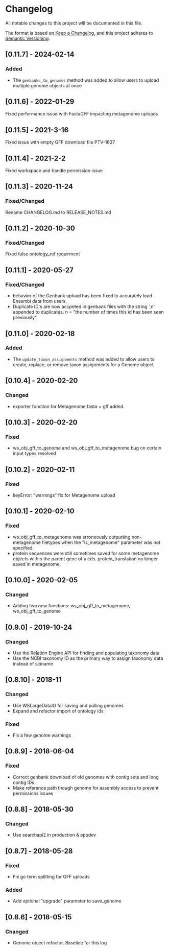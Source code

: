 # Changelog

All notable changes to this project will be documented in this file.

The format is based on [Keep a Changelog](https://keepachangelog.com/en/1.0.0/),
and this project adheres to [Semantic Versioning](https://semver.org/spec/v2.0.0.html).

## [0.11.7] - 2024-02-14

### Added

- The `genbanks_to_genomes` method was added to allow users to upload multiple
genome objects at once

## [0.11.6] - 2022-01-29
Fixed performance issue with FastaGFF impacting metagenome uploads

## [0.11.5] - 2021-3-16
Fixed issue with empty GFF download file PTV-1637

## [0.11.4] - 2021-2-2
Fixed workspace and handle permission issue

## [0.11.3] - 2020-11-24

### Fixed/Changed
  Rename CHANGELOG.md to RELEASE_NOTES.md 


## [0.11.2] - 2020-10-30

### Fixed/Changed
  Fixed false ontology_ref requirment


## [0.11.1] - 2020-05-27

### Fixed/Changed
- behavior of the Genbank upload has been fixed to accurately load Ensembl data from users.
- Duplicate ID's are now accpeted in genbank files with the string '.n' appended to duplicates. n = "the number of times this id has been seen previously"


## [0.11.0] - 2020-02-18

### Added

- The `update_taxon_assignments` method was added to allow users to create,
  replace, or remove taxon assignments for a Genome object.

## [0.10.4] - 2020-02-20

### Changed
- exporter function for Metagenome fasta + gff added.

## [0.10.3] - 2020-02-20

### Fixed

- ws_obj_gff_to_genome and ws_obj_gff_to_metagenome bug on certain input types resolved

## [0.10.2] - 2020-02-11

### Fixed

- keyError: "warnings" fix for Metagenome upload

## [0.10.1] - 2020-02-10

### Fixed

- ws_obj_gff_to_metagenome was erroneously outputting non-metagenome filetypes when the "is_metagenome" parameter was not specified.
- protein sequences were still sometimes saved for some metagenome objects within the parent gene of a cds. protein_translation no longer saved in metagenome.

## [0.10.0] - 2020-02-05

### Changed

- Adding two new functions: ws_obj_gff_to_metagenome, ws_obj_gff_to_genome

## [0.9.0] - 2019-10-24

### Changed

- Use the Relation Engine API for finding and populating taxonomy data
- Use the NCBI taxonomy ID as the primary way to assign taxonomy data instead of sciname

## [0.8.10] - 2018-11

### Changed

- Use WSLargeDataIO for saving and pulling genomes
- Expand and refactor import of ontology ids

### Fixed

- Fix a few genome warnings

## [0.8.9] - 2018-06-04

### Fixed

- Correct genbank download of old genomes with contig sets and long contig IDs
- Make reference path though genome for assembly access to prevent permissions issues

## [0.8.8] - 2018-05-30

### Changed

- Use searchapi2 in production & appdev

## [0.8.7] - 2018-05-28

### Fixed

- Fix go term splitting for GFF uploads

### Added

- Add optional "upgrade" parameter to save_genome

## [0.8.6] - 2018-05-15

### Changed

- Genome object refactor. Baseline for this log
